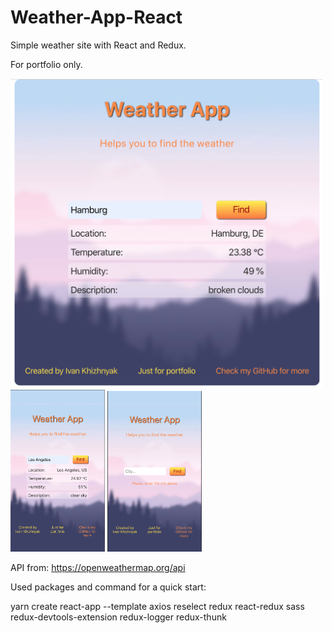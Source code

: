 # Weather-App-React
 Simple weather site with React and Redux.
 
For portfolio only.

<img src="src/images/Screenshot.png" width="500px">
<div style={display: 'flex', justifyContent: 'space-evenly'}>
 <img src="src/images/Screenshot mobile1.png" width="30%"> 
 <img src="src/images/Screenshot mobile2.png" width="30%">
</div>
 
 
API from: https://openweathermap.org/api

Used packages and command for a quick start:

yarn create react-app --template axios reselect redux react-redux sass redux-devtools-extension redux-logger redux-thunk
